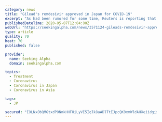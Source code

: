 ```yaml
---
category: news
title: "Gilead's remdesivir approved in Japan for COVID-19"
excerpt: "As had been rumored for some time, Reuters is reporting that remdesivir has been approved in Japan for treatment of COVID-19. The Reuters report cites sources in the health ministry.GILD +1.1% premark"
publishedDateTime: 2020-05-07T12:04:00Z
webUrl: "https://seekingalpha.com/news/3571124-gileads-remdesivir-approved-in-japan-for-covidminus-19"
type: article
quality: 70
heat: 70
published: false

provider:
  name: Seeking Alpha
  domain: seekingalpha.com

topics:
  - Treatment
  - Coronavirus
  - Coronavirus in Japan
  - Coronavirus in Asia

tags:
  - JP

secured: "IOLNxObQMGtxdPONmkHHFUiLyVI5Iqlk8aADlTtEJpcQK0xmWldAHXeiidgisxHmnZvpMKjxVLjJDY2a0Xch7SbBhJJsye+wK25/whSBoUvuS1jzaKnI9XNRrNAqklAQyQ3Dxbi5/WXtYNsZVpWABkNG4gDuhNrp+qgOyNut74NiBX8HH11HY1eRGbv1CU/Te9/JIrLB1EpIg0Hzcp7IYAz6g3dSV1095rLL3RNz6WbR8Ml1hKaAckuZww4S0BJW5wfF4EQ2QJtXp8sBne/npIrRDVTTukuW5xqUbgVgOJwNpXjgxglk1IE5PfIro9n/;UJ8HzDhg4GWweUswVHt0VQ=="
---
```


